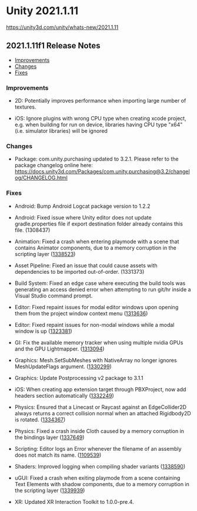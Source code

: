 # Unity 2021.1.11

https://unity3d.com/unity/whats-new/2021.1.11

## 2021.1.11f1 Release Notes

- [Improvements](#improvements)
- [Changes](#changes)
- [Fixes](#fixes)


### Improvements

*   2D: Potentially improves performance when importing large number of textures.
    
*   iOS: Ignore plugins with wrong CPU type when creating xcode project, e.g. when building for run on device, libraries having CPU type "x64" (i.e. simulator libraries) will be ignored
    

### Changes

*   Package: com.unity.purchasing updated to 3.2.1. Please refer to the package changelog online here: https://docs.unity3d.com/Packages/com.unity.purchasing@3.2/changelog/CHANGELOG.html

### Fixes

*   Android: Bump Android Logcat package version to 1.2.2
    
*   Android: Fixed issue where Unity editor does not update gradle.properties file if export destination folder already contains this file. (1308437)
    
*   Animation: Fixed a crash when entering playmode with a scene that contains Animator components, due to a memory corruption in the scripting layer ([1338523](https://issuetracker.unity3d.com/issues/2d-animations-crash-when-entering-play-mode))
    
*   Asset Pipeline: Fixed an issue that could cause assets with dependencies to be imported out-of-order. (1331373)
    
*   Build System: Fixed an edge case where executing the build tools was generating an access denied error when attempting to run git/hr inside a Visual Studio command prompt.
    
*   Editor: Fixed repaint issues for modal editor windows upon opening them from the project window context menu ([1313636](https://issuetracker.unity3d.com/issues/error-displaying-showmodalutility-window))
    
*   Editor: Fixed repaint issues for non-modal windows while a modal window is up ([1323381](https://issuetracker.unity3d.com/issues/parts-of-a-parent-editor-window-become-black-when-launching-a-child-editor-window-from-it))
    
*   GI: Fix the available memory tracker when using multiple nvidia GPUs and the GPU Lightmapper. ([1313094](https://issuetracker.unity3d.com/issues/bakecontextmanager-refreshgpumemorystatus-return-wrong-values-when-baking-lightmaps-on-any-nvidia-gpu-other-than-primary-gpu))
    
*   Graphics: Mesh.SetSubMeshes with NativeArray no longer ignores MeshUpdateFlags argument. ([1330299](https://issuetracker.unity3d.com/issues/cant-recalculate-bounds-dot-dot-dot-warnings-on-mesh-dot-setsubmeshes-using-nativearray-with-dontrecalculatebounds-flag))
    
*   Graphics: Update Postprocessing v2 package to 3.1.1
    
*   iOS: When creating app extension target through PBXProject, now add headers section automatically ([1332249](https://issuetracker.unity3d.com/issues/ios-pbxproject-dot-addfiletobuild-throws-an-exception-when-called-with-a-header-file))
    
*   Physics: Ensured that a Linecast or Raycast against an EdgeCollider2D always returns a correct collision normal when an attached Rigidbody2D is rotated. ([1334367](https://issuetracker.unity3d.com/issues/raycasthit2d-normal-is-incorrect-when-physics2d-dot-raycast-hits-an-edgecollider2d-with-a-rigidbody))
    
*   Physics: Fixed a crash inside Cloth caused by a memory corruption in the bindings layer ([1337649](https://issuetracker.unity3d.com/issues/cloth-cloth-component-assigned-to-subdivided-plane-mesh-crashes-editor))
    
*   Scripting: Editor logs an Error whenever the filename of an assembly does not match its name. ([1109539](https://issuetracker.unity3d.com/issues/scriptable-object-scripts-can-not-be-found-when-the-editor-is-restarted))
    
*   Shaders: Improved logging when compiling shader variants ([1338590](https://issuetracker.unity3d.com/issues/misleading-shader-compilation-logging-message))
    
*   uGUI: Fixed a crash when exiting playmode from a scene containing Text Elements with shadow components, due to a memory corruption in the scripting layer ([1339939](https://issuetracker.unity3d.com/issues/silent-crash-on-entering-and-exiting-play-mode-in-a-scene-with-text-elements-with-shadows))
    
*   XR: Updated XR Interaction Toolkit to 1.0.0-pre.4.